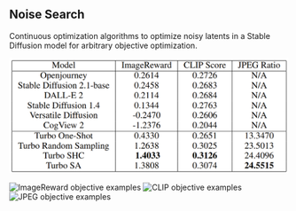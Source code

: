 ## Noise Search
Continuous optimization algorithms to optimize noisy latents in a Stable Diffusion model for arbitrary objective optimization.

![benchmark score table](./figures/noise-search-benchmarks.png)

![ImageReward objective examples](./figures/reward-examples.png)
![CLIP objective examples](./figures/clip-examples.png)
![JPEG objective examples](./figures/jpeg-examples.png)
